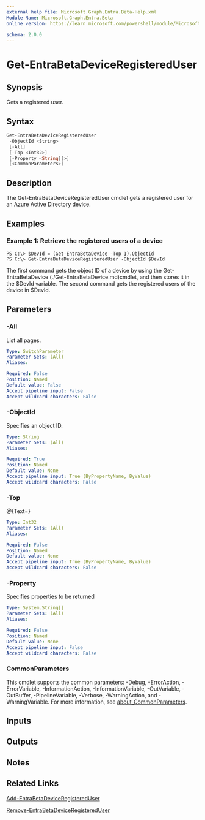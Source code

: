 ```yaml
---
external help file: Microsoft.Graph.Entra.Beta-Help.xml
Module Name: Microsoft.Graph.Entra.Beta
online version: https://learn.microsoft.com/powershell/module/Microsoft.Graph.Entra.Beta/Get-EntraBetaDeviceRegisteredUser

schema: 2.0.0
---
```


# Get-EntraBetaDeviceRegisteredUser

## Synopsis
Gets a registered user.

## Syntax

```powershell
Get-EntraBetaDeviceRegisteredUser
 -ObjectId <String>
 [-All]
 [-Top <Int32>]
 [-Property <String[]>]
 [<CommonParameters>]
```

## Description
The Get-EntraBetaDeviceRegisteredUser cmdlet gets a registered user for an Azure Active Directory device.

## Examples

### Example 1: Retrieve the registered users of a device
```
PS C:\> $DevId = (Get-EntraBetaDevice -Top 1).ObjectId
PS C:\> Get-EntraBetaDeviceRegisteredUser -ObjectId $DevId
```

The first command gets the object ID of a device by using the Get-EntraBetaDevice (./Get-EntraBetaDevice.md)cmdlet, and then stores it in the $DevId variable.
The second command gets the registered users of the device in $DevId.

## Parameters

### -All
List all pages.

```yaml
Type: SwitchParameter
Parameter Sets: (All)
Aliases:

Required: False
Position: Named
Default value: False
Accept pipeline input: False
Accept wildcard characters: False
```

### -ObjectId
Specifies an object ID.

```yaml
Type: String
Parameter Sets: (All)
Aliases:

Required: True
Position: Named
Default value: None
Accept pipeline input: True (ByPropertyName, ByValue)
Accept wildcard characters: False
```

### -Top
@{Text=}

```yaml
Type: Int32
Parameter Sets: (All)
Aliases:

Required: False
Position: Named
Default value: None
Accept pipeline input: True (ByPropertyName, ByValue)
Accept wildcard characters: False
```

### -Property

Specifies properties to be returned

```yaml
Type: System.String[]
Parameter Sets: (All)
Aliases:

Required: False
Position: Named
Default value: None
Accept pipeline input: False
Accept wildcard characters: False
```

### CommonParameters
This cmdlet supports the common parameters: -Debug, -ErrorAction, -ErrorVariable, -InformationAction, -InformationVariable, -OutVariable, -OutBuffer, -PipelineVariable, -Verbose, -WarningAction, and -WarningVariable. For more information, see [about_CommonParameters](https://go.microsoft.com/fwlink/?LinkID=113216).

## Inputs

## Outputs

## Notes

## Related Links

[Add-EntraBetaDeviceRegisteredUser]()

[Remove-EntraBetaDeviceRegisteredUser]()

